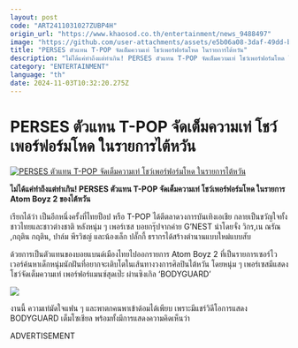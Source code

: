 ```yaml
---
layout: post
code: "ART2411031027ZUBP4H"
origin_url: "https://www.khaosod.co.th/entertainment/news_9488497"
image: "https://github.com/user-attachments/assets/e5b06a08-3daf-49dd-bcc4-6aaa6c536162"
title: "PERSES ตัวแทน T-POP จัดเต็มความเท่ โชว์เพอร์ฟอร์มโหด ในรายการไต้หวัน"
description: "ไม่ได้แค่ทำถึงแต่ทำเกิน! PERSES ตัวแทน T-POP จัดเต็มความเท่ โชว์เพอร์ฟอร์มโหด ในรายการ Atom Boyz 2 ของไต้หวัน"
category: "ENTERTAINMENT"
language: "th"
date: 2024-11-03T10:32:20.275Z
---
```


# PERSES ตัวแทน T-POP จัดเต็มความเท่ โชว์เพอร์ฟอร์มโหด ในรายการไต้หวัน

[![PERSES ตัวแทน T-POP จัดเต็มความเท่ โชว์เพอร์ฟอร์มโหด ในรายการไต้หวัน](https://www.khaosod.co.th/wpapp/uploads/2024/11/PERSES-BODYGUARD-14.jpg "PERSES ตัวแทน T-POP จัดเต็มความเท่ โชว์เพอร์ฟอร์มโหด ในรายการไต้หวัน")](https://www.khaosod.co.th/wpapp/uploads/2024/11/PERSES-BODYGUARD-14.jpg)

**ไม่ได้แค่ทำถึงแต่ทำเกิน! PERSES ตัวแทน T-POP จัดเต็มความเท่ โชว์เพอร์ฟอร์มโหด ในรายการ Atom Boyz 2 ของไต้หวัน**

เรียกได้ว่า เป็นอีกหนึ่งครั้งที่ไทยป็อป หรือ T-POP ได้ตีตลาดวงการบันเทิงเอเชีย กลายเป็นขวัญใจทั้งชาวไทยและชาวต่างชาติ หลังหนุ่ม ๆ เพอร์เซส บอยกรุ๊ปจากค่าย G’NEST นำโดยจั๋ง วิกร,เน ณรัณ ,กฤติน กฤติน, ปาล์ม พีรวิชญ์ และน้องเล็ก ปลั๊กกี้ ธรากรได้สร้างตำนานแบบใหม่แบบสับ

ด้วยการเป็นตัวแทนของบอยแบนด์เมืองไทยไปออกรายการ Atom Boyz 2 ที่เป็นรายการเซอร์ไวเวอร์ค้นหาเด็กหนุ่มนักฝันที่อยากจะเติบโตในเส้นทางวงการศิลปินไต้หวัน โดยหนุ่ม ๆ เพอร์เซสมีแสดงโชว์จัดเต็มความเท่ เพอร์ฟอร์แมนซ์สุดเป๊ะ ผ่านซิงเกิล ‘BODYGUARD’

[![](https://www.khaosod.co.th/wpapp/uploads/2024/11/PERSES-BODYGUARD-11.jpg)](https://www.khaosod.co.th/wpapp/uploads/2024/11/PERSES-BODYGUARD-11.jpg)

งานนี้ ความเท่มัดใจแฟน ๆ และพาตกคนพาเข้าด้อมได้เพียบ เพราะมีแชร์วิดีโอการแสดง BODYGUARD เต็มโซเชียล พร้อมทั้งมีการแสดงความคิดเห็นว่า

ADVERTISEMENT